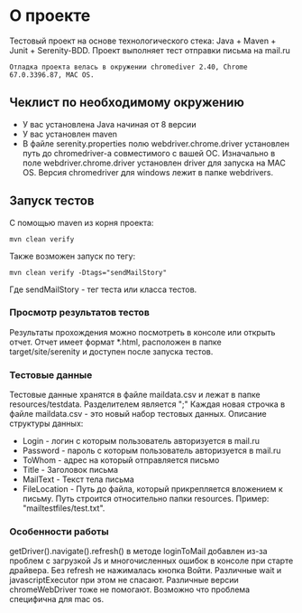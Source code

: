 # О проекте

Тестовый проект на основе технологического стека: Java + Maven + Junit + Serenity-BDD.
Проект выполняет тест отправки письма на mail.ru
```
Отладка проекта велась в окружении chromediver 2.40, Chrome 67.0.3396.87, MAC OS.
```

## Чеклист по необходимому окружению

* У вас установлена Java начиная от 8 версии
* У вас установлен maven
* В файле serenity.properties полю webdriver.chrome.driver установлен путь до chromedriver-a совместимого с вашей ОС.
Изначально в поле webdriver.chrome.driver установлен driver для запуска на MAC OS.
Версия chromedriver для windows лежит в папке webdrivers.

## Запуск тестов

С помощью maven из корня проекта:
```
mvn clean verify
```
Также возможен запуск по тегу:
```
mvn clean verify -Dtags="sendMailStory"
```
Где sendMailStory - тег теста или класса тестов.


### Просмотр результатов тестов

Результаты прохождения можно посмотреть в консоле или открыть отчет.
Отчет имеет формат *.html, расположен в папке target/site/serenity и доступен после запуска тестов.


### Тестовые данные
Тестовые данные хранятся в файле maildata.csv и лежат в папке resources/testdata. Разделителем является ";"
Каждая новая строчка в файле maildata.csv - это новый набор тестовых данных.
Описание структуры данных:
* Login - логин с которым пользователь авторизуется в mail.ru
* Password - пароль с которым пользователь авторизуется в mail.ru
* ToWhom - адрес на который отправляется письмо
* Title - Заголовок письма
* MailText - Текcт тела письма
* FileLocation - Путь до файла, который прикрепляется вложением к письму.
Путь строится относительно папки resources. Пример: "mailtestfiles/test.txt".

### Особенности работы
getDriver().navigate().refresh() в методе loginToMail добавлен из-за проблем с загрузкой Js и многочисленных ошибок в консоле при старте драйвера.
Без refresh не нажималась кнопка Войти.
Различные wait и javascriptExecutor при этом не спасают.
Различные версии chromeWebDriver тоже не помогают.
Возможно что проблема специфична для mac os.
